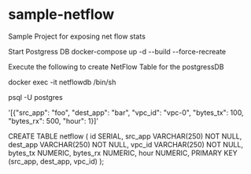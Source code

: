 # sample-netflow
Sample Project for exposing net flow stats

Start Postgress DB
docker-compose up -d --build --force-recreate

Execute the following to create NetFlow Table for the postgressDB

docker exec -it netflowdb /bin/sh

psql -U postgres

'[{"src_app": "foo", "dest_app": "bar", "vpc_id": "vpc-0", "bytes_tx":
100, "bytes_rx": 500, "hour": 1}]'


CREATE TABLE netflow (
  id SERIAL,
  src_app    VARCHAR(250) NOT NULL,
  dest_app   VARCHAR(250) NOT NULL,
  vpc_id     VARCHAR(250) NOT NULL,
  bytes_tx   NUMERIC,
  bytes_rx   NUMERIC,
  hour       NUMERIC,
  PRIMARY KEY (src_app, dest_app, vpc_id)
);


